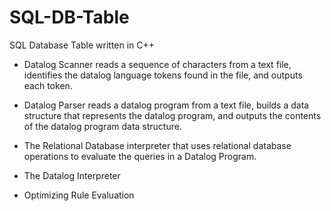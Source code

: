 # SQL-DB-Table
SQL Database Table written in C++

- Datalog Scanner
reads a sequence of characters from a text file, identifies the datalog language tokens found in the file, and outputs each token.

- Datalog Parser
reads a datalog program from a text file, builds a data structure that represents the datalog program, and outputs the contents of the datalog program data structure.

- The Relational Database
interpreter that uses relational database operations to evaluate the queries in a Datalog Program.

- The Datalog Interpreter
- Optimizing Rule Evaluation
